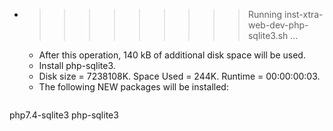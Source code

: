 * >>>>>>>>> Running inst-xtra-web-dev-php-sqlite3.sh ...
  * After this operation, 140 kB of additional disk space will be used.
  * Install php-sqlite3.
  * Disk size = 7238108K. Space Used = 244K. Runtime = 00:00:00:03.
  * The following NEW packages will be installed:
  ```bash
php7.4-sqlite3 php-sqlite3
  ```
